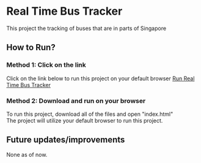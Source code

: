 # Real Time Bus Tracker
This project the tracking of buses that are in parts of Singapore


## How to Run?
### Method 1: Click on the link
Click on the link below to run this project on your default browser
[Run Real Time Bus Tracker](https://github.com/tancrescens/bus-tracker)

### Method 2: Download and run on your browser
To run this project, download all of the files and open "index.html"</br>
The project will utilize your default browser to run this project.


 ## Future updates/improvements
 None as of now.
